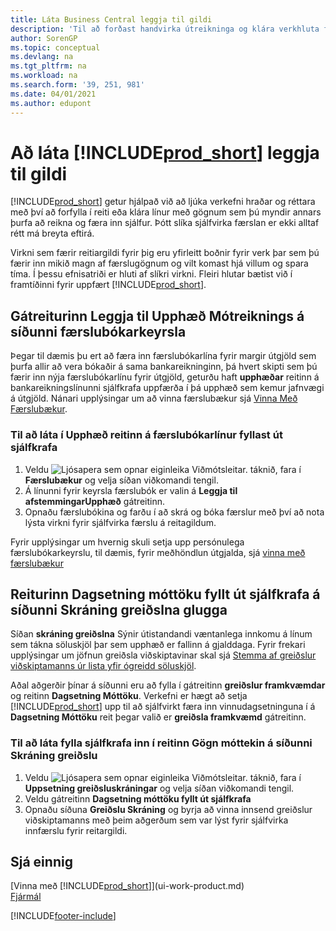 ```yaml
---
title: Láta Business Central leggja til gildi
description: 'Til að forðast handvirka útreikninga og klára verkhluta fljótt og nákvæmlega, geturðu sett upp sjálfvirka gagnafærslu þannig að Business Central fyllir upp í valda reiti.'
author: SorenGP
ms.topic: conceptual
ms.devlang: na
ms.tgt_pltfrm: na
ms.workload: na
ms.search.form: '39, 251, 981'
ms.date: 04/01/2021
ms.author: edupont
---
```

# Að láta [!INCLUDE[prod_short](includes/prod_short.md)] leggja til gildi
[!INCLUDE[prod_short](includes/prod_short.md)] getur hjálpað við að ljúka verkefni hraðar og réttara með því að forfylla í reiti eða klára línur með gögnum sem þú myndir annars þurfa að reikna og færa inn sjálfur. Þótt slíka sjálfvirka færslan er ekki alltaf rétt má breyta eftirá.

Virkni sem færir reitiargildi fyrir þig eru yfirleitt boðnir fyrir verk þar sem þú færir inn mikið magn af færslugögnum og vilt komast hjá villum og spara tíma. Í þessu efnisatriði er hluti af slíkri virkni. Fleiri hlutar bætist við í framtíðinni fyrir uppfært [!INCLUDE[prod_short](includes/prod_short.md)].

## Gátreiturinn **Leggja til Upphæð Mótreiknings** á síðunni **færslubókarkeyrsla**
Þegar til dæmis þu ert að færa inn færslubókarlína fyrir margir útgjöld sem þurfa allir að vera bókaðir á sama bankareikninginn, þá hvert skipti sem þú færir inn nýja færslubókarlínu fyrir útgjöld, geturðu haft **upphæðar** reitinn á bankareikningslínunni sjálfkrafa uppfærða í þá upphæð sem kemur jafnvægi á útgjöld. Nánari upplýsingar um að vinna færslubækur sjá [Vinna Með Færslubækur](ui-work-general-journals.md).

### Til að láta í **Upphæð** reitinn á færslubókarlínur fyllast út sjálfkrafa
1. Veldu ![Ljósapera sem opnar eiginleika Viðmótsleitar.](media/ui-search/search_small.png "Segðu mér hvað þú vilt gera") táknið, fara í **Færslubækur** og velja síðan viðkomandi tengil.
2. Á línunni fyrir keyrsla færslubók er valin á **Leggja til afstemmingarUpphæð** gátreitinn.
3. Opnaðu færslubókina og farðu í að skrá og bóka færslur með því að nota lýsta virkni fyrir sjálfvirka færslu á reitagildum.       

Fyrir upplýsingar um hvernig skuli setja upp persónulega færslubókarkeyrslu, til dæmis, fyrir meðhöndlun útgjalda, sjá [vinna með færslubækur](ui-work-general-journals.md)

## Reiturinn **Dagsetning móttöku fyllt út sjálfkrafa** á síðunni **Skráning greiðslna** glugga
Síðan **skráning greiðslna** Sýnir útistandandi væntanlega innkomu á línum sem tákna söluskjöl þar sem upphæð er fallinn á gjalddaga. Fyrir frekari upplýsingar um jöfnun greiðsla viðskiptavinar skal sjá [Stemma af greiðslur viðskiptamanns úr lista yfir ógreidd söluskjöl](receivables-how-reconcile-customer-payments-list-unpaid-sales-documents.md).

Aðal aðgerðir þínar á síðunni eru að fylla í gátreitinn **greiðslur framkvæmdar** og reitinn **Dagsetning Móttöku**. Verkefni er hægt að setja [!INCLUDE[prod_short](includes/prod_short.md)] upp til að sjálfvirkt færa inn vinnudagsetninguna í á **Dagsetning Móttöku** reit þegar valið er **greiðsla framkvæmd** gátreitinn.

### Til að láta fylla sjálfkrafa inn í reitinn **Gögn móttekin** á síðunni **Skráning greiðslu**
1. Veldu ![Ljósapera sem opnar eiginleika Viðmótsleitar.](media/ui-search/search_small.png "Segðu mér hvað þú vilt gera") táknið, fara í **Uppsetning greiðsluskráningar** og velja síðan viðkomandi tengil.
2. Veldu gátreitinn **Dagsetning móttöku fyllt út sjálfkrafa**
3. Opnaðu síðuna **Greiðslu Skráning** og byrja að vinna innsend greiðslur viðskiptamanns með þeim aðgerðum sem var lýst fyrir sjálfvirka innfærslu fyrir reitargildi.

## Sjá einnig
[Vinna með [!INCLUDE[prod_short](includes/prod_short.md)]](ui-work-product.md)  
[Fjármál](finance.md)


[!INCLUDE[footer-include](includes/footer-banner.md)]